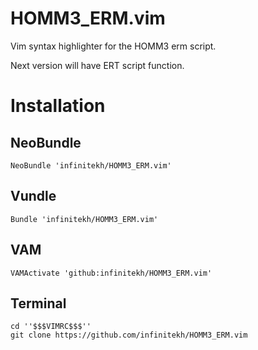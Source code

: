 # HOMM3_ERM.vim
Vim syntax highlighter for the HOMM3 erm script.

Next version will have ERT script function.

# Installation

## NeoBundle
```
NeoBundle 'infinitekh/HOMM3_ERM.vim'
```

## Vundle
```
Bundle 'infinitekh/HOMM3_ERM.vim'
```

## VAM
```
VAMActivate 'github:infinitekh/HOMM3_ERM.vim'
```

## Terminal 
```
cd ''$$$VIMRC$$$'' 
git clone https://github.com/infinitekh/HOMM3_ERM.vim
```
